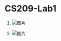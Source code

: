 # CS209-Lab1
1. ![图片](https://user-images.githubusercontent.com/101486329/218957348-0d244681-bb2f-4761-9b7c-2ece7f1cc4b8.png)

2. ![图片](https://user-images.githubusercontent.com/101486329/218957158-16a2c2d2-f77e-482d-a12c-8f7295c3190e.png)
